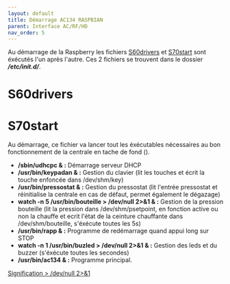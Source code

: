 ```yaml
---
layout: default
title: Démarrage AC134 RASPBIAN 
parent: Interface AC/RF/HD
nav_order: 5
---
```

Au démarrage de la Raspberry les fichiers [S60drivers](https://github.com/SNDCECOCLIM/AC134_RASBIAN/blob/master/installeur/update2/init/S60drivers) et [S70start](https://github.com/SNDCECOCLIM/AC134_RASBIAN/blob/master/installeur/update2/init/S70start) sont éxécutés l'un après l'autre. 
Ces 2 fichiers se trouvent dans le dossier **_/etc/init.d/_**.

# [](#header-1)S60drivers

# [](#header-1)S70start 

Au démarrage, ce fichier va lancer tout les éxécutables nécessaires au bon fonctionnement de la centrale en tache de fond ().  
* **/sbin/udhcpc & :** Démarrage serveur DHCP
* **/usr/bin/keypadan & :** Gestion du clavier (lit les touches et écrit la touche enfoncée dans /dev/shm/key) 
* **/usr/bin/pressostat & :** Gestion du pressostat (lit l'entrée pressostat et réinitialise la centrale en cas de défaut, permet également le dégazage)
* **watch -n 5 /usr/bin/bouteille > /dev/null 2>&1 & :** Gestion de la pression bouteille (lit la pression dans /dev/shm/psetpoint, en fonction active ou non la chauffe et ecrit l'état de la ceinture chauffante dans /dev/shm/bouteille, s'éxécute toutes les 5s)
* **/usr/bin/rapp & :** Programme de redémarrage quand appui long sur STOP
* **watch -n 1 /usr/bin/buzled > /dev/null 2>&1 & :** Gestion des leds et du buzzer (s'éxécute toutes les secondes)
* **/usr/bin/ac134 & :** Programme principal.

[Signification > /dev/null 2>&1](https://www.security-helpzone.com/2019/09/22/pourquoi-utiliser-dev-null-2-1/)

